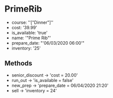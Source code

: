 # PrimeRib
- course: ''["Dinner"]''
- cost: '39.99'
- is_available: 'true'
- name: '"Prime Rib"'
- prepare_date: "'06/03/2020 06:00'"
- inventory: '25'

## Methods
- senior_discount -> 'cost = 20.00'
- run_out -> 'is_available = false'
- new_prep -> 'prepare_date = 06/04/2020 21:20'
- sell -> 'inventory = 24'
